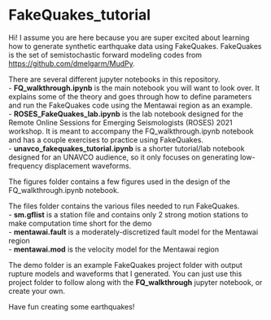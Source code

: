 # FakeQuakes_tutorial

Hi!  I assume you are here because you are super excited about learning how to generate synthetic earthquake data using FakeQuakes.  FakeQuakes is the set of semistochastic forward modeling codes from https://github.com/dmelgarm/MudPy.  

There are several different jupyter notebooks in this repository. 
<br>  - __FQ_walkthrough.ipynb__ is the main notebook you will want to look over. It explains some of the theory and goes through how to define parameters and run the FakeQuakes code using the Mentawai region as an example.
<br>  - __ROSES_FakeQuakes_lab.ipynb__ is the lab notebook designed for the Remote Online Sessions for Emerging Seismologists (ROSES) 2021 workshop. It is meant to accompany the FQ_walkthrough.ipynb notebook and has a couple exercises to practice using FakeQuakes. 
<br>  - __unavco_fakequakes_tutorial.ipynb__ is a shorter tutorial/lab notebook designed for an UNAVCO audience, so it only focuses on generating low-frequency displacement waveforms.

The figures folder contains a few figures used in the design of the FQ_walkthrough.ipynb notebook.  

The files folder contains the various files needed to run FakeQuakes.
<br>  - __sm.gflist__ is a station file and contains only 2 strong motion stations to make computation time short for the demo
<br>  - __mentawai.fault__ is a moderately-discretized fault model for the Mentawai region
<br>  - __mentawai.mod__ is the velocity model for the Mentawai region

The demo folder is an example FakeQuakes project folder with output rupture models and waveforms that I generated.  You can just use this project folder to follow along with the __FQ_walkthrough__ jupyter notebook, or create your own.

Have fun creating some earthquakes!
